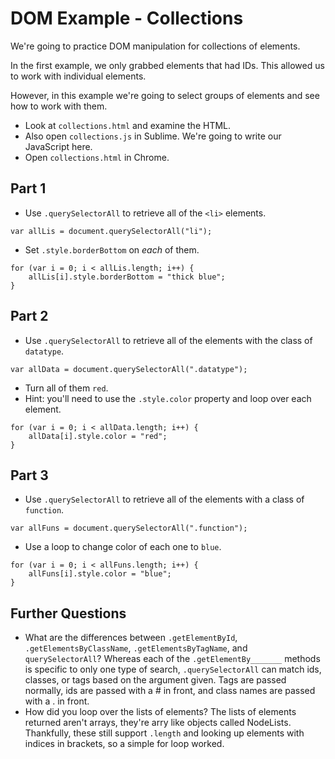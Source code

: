 # DOM Example - Collections

We're going to practice DOM manipulation for collections of elements.

In the first example, we only grabbed elements that had IDs. This
allowed us to work with individual elements.

However, in this example we're going to select groups of elements and
see how to work with them.

- Look at `collections.html` and examine the HTML.
- Also open `collections.js` in Sublime. We're going to write our JavaScript here.
- Open `collections.html` in Chrome.

## Part 1

- Use `.querySelectorAll` to retrieve all of the `<li>` elements.
```
var allLis = document.querySelectorAll("li");
```
- Set `.style.borderBottom` on *each* of them.
```
for (var i = 0; i < allLis.length; i++) {
	allLis[i].style.borderBottom = "thick blue"; 
}
```


## Part 2

- Use `.querySelectorAll` to retrieve all of the elements with
  the class of `datatype`.
```
var allData = document.querySelectorAll(".datatype");
```
- Turn all of them `red`.
- Hint: you'll need to use the `.style.color` property and loop over each element.
```
for (var i = 0; i < allData.length; i++) {
	allData[i].style.color = "red"; 
}
```

## Part 3
- Use `.querySelectorAll` to retrieve all of the elements with a class
  of `function`.
```
var allFuns = document.querySelectorAll(".function");
```
- Use a loop to change color of each one to `blue`.
```
for (var i = 0; i < allFuns.length; i++) {
	allFuns[i].style.color = "blue"; 
}
```

## Further Questions

- What are the differences between `.getElementById`,
  `.getElementsByClassName`, `.getElementsByTagName`, and
  `querySelectorAll`?
  Whereas each of the `.getElementBy_______` methods is specific to only one type of search, `.querySelectorAll` can match ids, classes, or tags based on the argument given.  Tags are passed normally, ids are passed with a # in front, and class names are passed with a . in front. 
- How did you loop over the lists of elements?
The lists of elements returned aren't arrays, they're arry like objects called NodeLists. Thankfully, these still support `.length` and looking up elements with indices in brackets, so a simple for loop worked. 